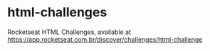 # html-challenges
Rocketseat HTML Challenges, available at
https://app.rocketseat.com.br/discover/challenges/html-challenge
